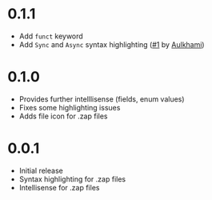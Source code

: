 # 0.1.1
- Add `funct` keyword
- Add `Sync` and `Async` syntax highlighting ([#1](https://github.com/VirtualButFake/zap-vscode/pull/1) by [Aulkhami](https://github.com/Aulkhami))

# 0.1.0
- Provides further intelllisense (fields, enum values)
- Fixes some highlighting issues
- Adds file icon for .zap files

# 0.0.1
- Initial release
- Syntax highlighting for .zap files
- Intellisense for .zap files
